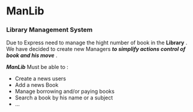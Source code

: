 # ManLib

### Library Management System

Due to Express need to manage the hight number of book in the **Library** . We have decided to
create new Managers ***to simplify actions control of book and his move***  .

***ManLib*** Must be able to :

- Create a news users 
- Add a news Book
- Manage borrowing and/or paying books
- Search a book by his name or a subject 
- ...
